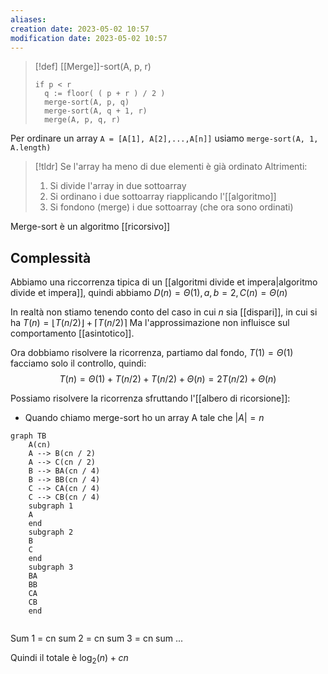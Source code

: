 ```yaml
---
aliases: 
creation date: 2023-05-02 10:57
modification date: 2023-05-02 10:57
---
```



>[!def] [[Merge]]-sort(A, p, r)
>```clike
>if p < r
>	q := floor( ( p + r ) / 2 )
>	merge-sort(A, p, q)
>	merge-sort(A, q + 1, r)
>	merge(A, p, q, r)
>```



Per ordinare un array `A = [A[1], A[2],...,A[n]]` usiamo `merge-sort(A, 1, A.length)`

>[!tldr]
>Se l'array ha meno di due elementi
>	è già ordinato
>Altrimenti:
>	1. Si divide l'array in due sottoarray
>	2. Si ordinano i due sottoarray riapplicando l'[[algoritmo]]
>	3. Si fondono (merge) i due sottoarray (che ora sono ordinati)

Merge-sort è un algoritmo [[ricorsivo]]

## Complessità
Abbiamo una riccorrenza tipica di un [[algoritmi divide et impera|algoritmo divide et impera]], quindi abbiamo
$D(n) = \Theta(1), a,b = 2, C(n) = \Theta(n)$

In realtà non stiamo tenendo conto del caso in cui $n$ sia [[dispari]], in cui si ha $T(n) = \lfloor T(n / 2) \rfloor + \lceil T(n / 2)\rceil$
Ma l'approssimazione non influisce sul comportamento [[asintotico]].

Ora dobbiamo risolvere la ricorrenza, partiamo dal fondo, $T(1) = \Theta(1)$ facciamo solo il controllo, quindi:
$$T(n) = \Theta(1) + T(n / 2) + T (n / 2) + \Theta(n) = 2T(n / 2) + \Theta(n)$$

Possiamo risolvere la ricorrenza sfruttando l'[[albero di ricorsione]]:
- Quando chiamo merge-sort ho un array A tale che $|A| = n$

```mermaid
graph TB
	A(cn)
	A --> B(cn / 2)
	A --> C(cn / 2)
	B --> BA(cn / 4)
	B --> BB(cn / 4)
	C --> CA(cn / 4)
	C --> CB(cn / 4)
	subgraph 1
	A
	end
	subgraph 2
	B
	C
	end
	subgraph 3
	BA
	BB
	CA
	CB
	end
	
```
Sum 1 = cn
sum 2 = cn
sum 3 = cn
sum ...


Quindi il totale è $\log_{2}(n) + cn$
